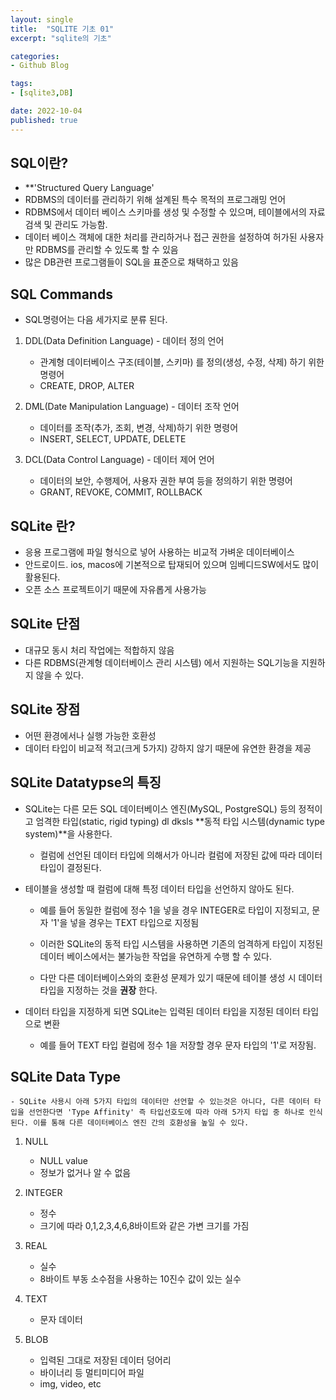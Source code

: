 ```yaml
---
layout: single
title:  "SQLITE 기초 01"
excerpt: "sqlite의 기초"

categories:
- Github Blog

tags:
- [sqlite3,DB]

date: 2022-10-04
published: true
---
```


## SQL이란?

- **'Structured Query Language'
- RDBMS의 데이터를 관리하기 위해 설계된 특수 목적의 프로그래밍 언어
- RDBMS에서 데이터 베이스 스키마를 생성 및 수정할 수 있으며, 테이블에서의 자료 검색 및 관리도 가능함.
- 데이터 베이스 객체에 대한 처리를 관리하거나 접근 권한을 설정하여 허가된 사용자만 RDBMS를 관리할 수 있도록 할 수 있음
- 많은 DB관련 프로그램들이 SQL을 표준으로 채택하고 있음


## SQL Commands

- SQL명령어는 다음 세가지로 분류 된다.

1. DDL(Data Definition Language) - 데이터 정의 언어
    - 관계형 데이터베이스 구조(테이블, 스키마) 를 정의(생성, 수정, 삭제) 하기 위한 명령어
    - CREATE, DROP, ALTER

2. DML(Date Manipulation Language) - 데이터 조작 언어
    - 데이터를 조작(추가, 조회, 변경, 삭제)하기 위한 명령어
    - INSERT, SELECT, UPDATE, DELETE

3. DCL(Data Control Language) - 데이터 제어 언어
    - 데이터의 보안, 수행제어, 사용자 권한 부여 등을 정의하기 위한 명령어
    - GRANT, REVOKE, COMMIT, ROLLBACK



## SQLite 란?

- 응용 프로그램에 파일 형식으로 넣어 사용하는 비교적 가벼운 데이터베이스
- 안드로이드. ios, macos에 기본적으로 탑재되어 있으며 임베디드SW에서도 많이 활용된다.
- 오픈 소스 프로젝트이기 때문에 자유롭게 사용가능


## SQLite 단점

- 대규모 동시 처리 작업에는 적합하지 않음
- 다른 RDBMS(관계형 데이터베이스 관리 시스템) 에서 지원하는 SQL기능을 지원하지 않을 수 있다.


## SQLite 장점

- 어떤 환경에서나 실행 가능한 호환성
- 데이터 타입이 비교적 적고(크게 5가지) 강하지 않기 때문에 유연한 환경을 제공


## SQLite Datatypse의 특징

- SQLite는 다른 모든 SQL 데이터베이스 엔진(MySQL, PostgreSQL) 등의 정적이고 엄격한 타입(static, rigid typing) dl dksls **동적 타입 시스템(dynamic type system)**을 사용한다.
    - 컬럼에 선언된 데이터 타입에 의해서가 아니라 컬럼에 저장된 값에 따라 데이터 타입이 결정된다.

- 테이블을 생성할 때 컬럼에 대해 특정 데이터 타입을 선언하지 않아도 된다.
    - 예를 들어 동일한 컬럼에 정수 1을 넣을 경우 INTEGER로 타입이 지정되고, 문자 '1'을 넣을 경우는 TEXT 타입으로 지정됨

    - 이러한 SQLite의 동적 타입 시스템을 사용하면 기존의 엄격하게 타입이 지정된 데이터 베이스에서는 불가능한 작업을 유연하게 수행 할 수 있다.

    - 다만 다른 데이터베이스와의 호환성 문제가 있기 때문에 테이블 생성 시 데이터 타입을 지정하는 것을 **권장** 한다.

- 데이터 타입을 지정하게 되면 SQLite는 입력된 데이터 타입을 지정된 데이터 타입으로 변환
    - 예를 들어 TEXT 타입 컬럼에 정수 1을 저장할 경우 문자 타입의 '1'로 저장됨.


## SQLite Data Type

    - SQLite 사용시 아래 5가지 타입의 데이터만 선언할 수 있는것은 아니다, 다른 데이터 타입을 선언한다면 'Type Affinity' 즉 타입선호도에 따라 아래 5가지 타입 중 하나로 인식 된다. 이를 통해 다른 데이터베이스 엔진 간의 호환성을 높일 수 있다.

1. NULL
    - NULL value
    - 정보가 없거나 알 수 없음

2. INTEGER
    - 정수
    - 크기에 따라 0,1,2,3,4,6,8바이트와 같은 가변 크기를 가짐

3. REAL
    - 실수
    - 8바이트 부동 소수점을 사용하는 10진수 값이 있는 실수

4. TEXT
    - 문자 데이터

5. BLOB
    - 입력된 그대로 저장된 데이터 덩어리
    - 바이너리 등 멀티미디어 파일
    - img, video, etc




